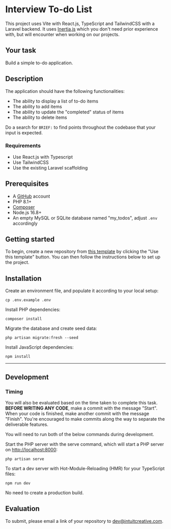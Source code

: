 # Interview To-do List

This project uses Vite with React.js, TypeScript and TailwindCSS with a Laravel backend. It uses [Inertia.js](https://inertiajs.com/) which you don't need prior experience with, but will encounter when working on our projects.

## Your task

Build a simple to-do application.

## Description

The application should have the following functionalities:

-   The ability to display a list of to-do items
-   The ability to add items
-   The ability to update the "completed" status of items
-   The ability to delete items

Do a search for `BRIEF:` to find points throughout the codebase that your input is expected.

### Requirements

-   Use React.js with Typescript
-   Use TailwindCSS
-   Use the existing Laravel scaffolding

## Prerequisites

-   A [GitHub](https://github.com/) account
-   PHP 8.1+
-   [Composer](https://getcomposer.org/download/)
-   Node.js 16.8+
-   An empty MySQL or SQLite database named "my_todos", adjust `.env` accordingly

## Getting started

To begin, create a new repository from [this template](https://github.com/star-insure/interview-todo-list) by clicking the "Use this template" button. You can then follow the instructions below to set up the project.

## Installation

Create an environment file, and populate it according to your local setup:

```
cp .env.example .env
```

Install PHP dependencies:

```
composer install
```

Migrate the database and create seed data:

```
php artisan migrate:fresh --seed
```

Install JavaScript dependencies:

```
npm install
```

---

## Development

### Timing

You will also be evaluated based on the time taken to complete this task. **BEFORE WRITING ANY CODE**, make a commit with the message "Start". When your code is finished, make another commit with the message "Finish". You're encouraged to make commits along the way to separate the deliverable features.

You will need to run both of the below commands during development.

Start the PHP server with the serve command, which will start a PHP server on [http://localhost:8000](http://localhost:8000):

```
php artisan serve
```

To start a dev server with Hot-Module-Reloading (HMR) for your TypeScript files:

```
npm run dev
```

No need to create a production build.

## Evaluation

To submit, please email a link of your repository to [dev@intuitcreative.com](mailto:dev@intuitcreative.com).
